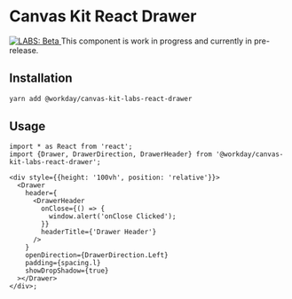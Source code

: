 # Canvas Kit React Drawer

<a href="https://github.com/Workday/canvas-kit/tree/master/modules/_labs/README.md">
  <img src="https://img.shields.io/badge/LABS-beta-orange" alt="LABS: Beta" />
</a>  This component is work in progress and currently in pre-release.

## Installation

```sh
yarn add @workday/canvas-kit-labs-react-drawer
```

## Usage

```tsx
import * as React from 'react';
import {Drawer, DrawerDirection, DrawerHeader} from '@workday/canvas-kit-labs-react-drawer';

<div style={{height: '100vh', position: 'relative'}}>
  <Drawer
    header={
      <DrawerHeader
        onClose={() => {
          window.alert('onClose Clicked');
        }}
        headerTitle={'Drawer Header'}
      />
    }
    openDirection={DrawerDirection.Left}
    padding={spacing.l}
    showDropShadow={true}
  ></Drawer>
</div>;
```
